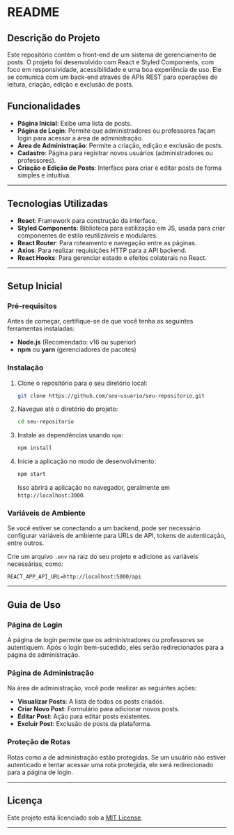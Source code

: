 
# README

## Descrição do Projeto

Este repositório contém o front-end de um sistema de gerenciamento de posts. O projeto foi desenvolvido com React e Styled Components, com foco em responsividade, acessibilidade e uma boa experiência de uso. Ele se comunica com um back-end através de APIs REST para operações de leitura, criação, edição e exclusão de posts.

## Funcionalidades

- **Página Inicial**: Exibe uma lista de posts.
- **Página de Login**: Permite que administradores ou professores façam login para acessar a área de administração.
- **Área de Administração**: Permite a criação, edição e exclusão de posts.
- **Cadastro**: Página para registrar novos usuários (administradores ou professores).
- **Criação e Edição de Posts**: Interface para criar e editar posts de forma simples e intuitiva.

---

## Tecnologias Utilizadas

- **React**: Framework para construção da interface.
- **Styled Components**: Biblioteca para estilização em JS, usada para criar componentes de estilo reutilizáveis e modulares.
- **React Router**: Para roteamento e navegação entre as páginas.
- **Axios**: Para realizar requisições HTTP para a API backend.
- **React Hooks**: Para gerenciar estado e efeitos colaterais no React.

---

## Setup Inicial

### Pré-requisitos

Antes de começar, certifique-se de que você tenha as seguintes ferramentas instaladas:

- **Node.js** (Recomendado: v16 ou superior)
- **npm** ou **yarn** (gerenciadores de pacotes)

### Instalação

1. Clone o repositório para o seu diretório local:
   ```bash
   git clone https://github.com/seu-usuario/seu-repositorio.git
   ```

2. Navegue até o diretório do projeto:
   ```bash
   cd seu-repositorio
   ```

3. Instale as dependências usando `npm`:
   ```bash
   npm install
   ```

4. Inicie a aplicação no modo de desenvolvimento:
   ```bash
   npm start
   ```

   Isso abrirá a aplicação no navegador, geralmente em `http://localhost:3000`.

### Variáveis de Ambiente

Se você estiver se conectando a um backend, pode ser necessário configurar variáveis de ambiente para URLs de API, tokens de autenticação, entre outros.

Crie um arquivo `.env` na raiz do seu projeto e adicione as variáveis necessárias, como:

```env
REACT_APP_API_URL=http://localhost:5000/api
```

---

## Guia de Uso

### Página de Login

A página de login permite que os administradores ou professores se autentiquem. Após o login bem-sucedido, eles serão redirecionados para a página de administração.

### Página de Administração

Na área de administração, você pode realizar as seguintes ações:

- **Visualizar Posts**: A lista de todos os posts criados.
- **Criar Novo Post**: Formulário para adicionar novos posts.
- **Editar Post**: Ação para editar posts existentes.
- **Excluir Post**: Exclusão de posts da plataforma.

### Proteção de Rotas

Rotas como a de administração estão protegidas. Se um usuário não estiver autenticado e tentar acessar uma rota protegida, ele será redirecionado para a página de login.

---

## Licença

Este projeto está licenciado sob a [MIT License](LICENSE).

---

